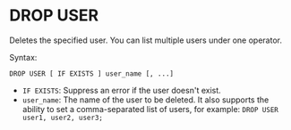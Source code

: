 # DROP USER

Deletes the specified user. You can list multiple users under one operator.

Syntax:

```yql
DROP USER [ IF EXISTS ] user_name [, ...]
```

* `IF EXISTS`: Suppress an error if the user doesn't exist.
* `user_name`: The name of the user to be deleted. It also supports the ability to set a comma-separated list of users, for example: `DROP USER user1, user2, user3;`
